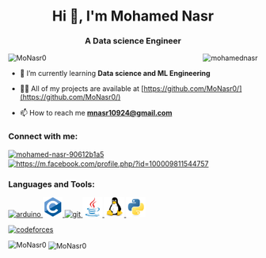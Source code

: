 
<h1 align="center">Hi 👋, I'm Mohamed Nasr</h1>
<h3 align="center">A Data science Engineer</h3>
 <img src="https://i.giphy.com/media/f6hnhHkks8bk4jwjh3/giphy.webp" align=right alt="mohamednasr" />

<p align="left"> <img src="https://komarev.com/ghpvc/?username=farahseyam01&label=Profile%20views&color=0e75b6&style=flat" alt="MoNasr0" /> </p>


- 🌱 I’m currently learning **Data science and ML Engineering**

- 👨‍💻 All of my projects are available at [https://github.com/MoNasr0/](https://github.com/MoNasr0/)

- 📫 How to reach me **mnasr10924@gmail.com**

<h3 align="left">Connect with me:</h3>
<p align="left">
<a href="https://www.linkedin.com/in/mohamed-nasr-90612b1a5" title="Linkedin" target="blank"><img align="center" src="https://raw.githubusercontent.com/rahuldkjain/github-profile-readme-generator/master/src/images/icons/Social/linked-in-alt.svg" alt="mohamed-nasr-90612b1a5" height="30" width="40" /></a>
<a href="https://m.facebook.com/profile.php/?id=100009811544757" title="Facebook" target="blank"><img align="center" src="https://raw.githubusercontent.com/rahuldkjain/github-profile-readme-generator/master/src/images/icons/Social/facebook.svg" alt="https://m.facebook.com/profile.php/?id=100009811544757" height="30" width="40" /></a>
</p>

<h3 align="left">Languages and Tools:</h3>
<p align="left"> 
<a href="https://www.arduino.cc/" title="Arduino" target="_blank" rel="noreferrer"> <img src="https://cdn.worldvectorlogo.com/logos/arduino-1.svg" alt="arduino" width="40" height="40"/> </a> 
<a href="https://www.cprogramming.com/" title="C Programming Language" target="_blank" rel="noreferrer"> <img src="https://raw.githubusercontent.com/devicons/devicon/master/icons/c/c-original.svg" alt="c" width="40" height="40"/> </a> 
<a href="https://git-scm.com/" title="Git" target="_blank" rel="noreferrer"> <img src="https://www.vectorlogo.zone/logos/git-scm/git-scm-icon.svg" alt="git" width="40" height="40"/> </a> 
<a href="https://www.java.com" title="Java Programming Language" target="_blank" rel="noreferrer"> <img src="https://raw.githubusercontent.com/devicons/devicon/master/icons/java/java-original.svg" alt="java" width="40" height="40"/> 
</a> 
<a href="https://www.linux.org/" title="Linux Operatig System" target="_blank" rel="noreferrer"> <img src="https://raw.githubusercontent.com/devicons/devicon/master/icons/linux/linux-original.svg" alt="linux" width="40" height="40"/> </a> 
<a href="https://www.python.org" title="Python Programming Language" target="blank" rel="noreferrer"> <img src="https://raw.githubusercontent.com/devicons/devicon/master/icons/python/python-original.svg" alt="python" width="40" height="40"/> </a> </p>
<a href="https://codeforces.com/profile/Mohamed_Nasr24" title="Codeforces" target="_blank" rel="noreferrer"> <img src="https://raw.githubusercontent.com/rahuldkjain/github-profile-readme-generator/master/src/images/icons/Social/codeforces.svg" alt="codeforces" width="40" height="40"/> </a>

<p><img align="left" src="https://github-readme-stats.vercel.app/api/top-langs?username=MoNasr0&show_icons=true&locale=en&layout=compact" alt="MoNasr0" /></p>

<p>&nbsp;<img align="center" src="https://github-readme-stats.vercel.app/api?username=MoNasr0&show_icons=true&locale=en" alt="MoNasr0" /></p>
